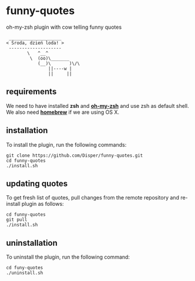 # funny-quotes

oh-my-zsh plugin with cow telling funny quotes

```
 ____________________
< Środa, dzień loda! >
 --------------------
        \   ^__^
         \  (oo)\_______
            (__)\       )\/\
                ||----w |
                ||     ||
```

## requirements

We need to have installed **zsh** and [**oh-my-zsh**](http://ohmyz.sh/) and use zsh as default shell. We also need [**homebrew**](http://brew.sh/) if we are using OS X.

## installation

To install the plugin, run the following commands:

```
git clone https://github.com/Disper/funny-quotes.git
cd funny-quotes
./install.sh
```

## updating quotes

To get fresh list of quotes, pull changes from the remote repository and re-install plugin as follows:

```
cd funny-quotes
git pull
./install.sh
```

## uninstallation

To uninstall the plugin, run the following command:

```
cd funy-quotes
./uninstall.sh
```
